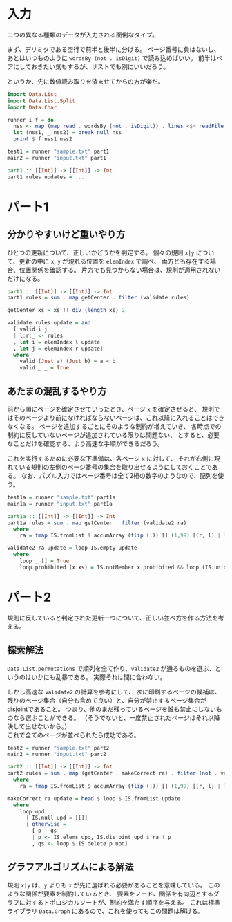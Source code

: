 # 入力

二つの異なる種類のデータが入力される面倒なタイプ。

まず、デリミタである空行で前半と後半に分ける。
ページ番号に負はないし、あとはいつものように `wordsBy (not . isDigit)` で読み込めばいい。
前半はペアにしておきたい気もするが、リストでも別にいいだろう。

というか、先に数値読み取りを済ませてからの方が楽だ。

```haskell
import Data.List
import Data.List.Split
import Data.Char

runner i f = do
  nss <- map (map read . wordsBy (not . isDigit)) . lines <$> readFile i
  let (nss1, _:nss2) = break null nss
  print $ f nss1 nss2

test1 = runner "sample.txt" part1
main2 = runner "input.txt" part1

part1 :: [[Int]] -> [[Int]] -> Int
part1 rules updates = ...
```

# パート1

## 分かりやすいけど重いやり方

ひとつの更新について、正しいかどうかを判定する。
個々の規則 `x|y` について、更新の中に `x`, `y` が現れる位置を `elemIndex` で調べ、
両方とも存在する場合、位置関係を確認する。
片方でも見つからない場合は、規則が適用されないだけになる。

```haskell
part1 :: [[Int]] -> [[Int]] -> Int
part1 rules = sum . map getCenter . filter (validate rules)

getCenter xs = xs !! div (length xs) 2

validate rules update = and
  [ valid i j
  | l:r:_ <- rules
  , let i = elemIndex l update
  , let j = elemIndex r update]
  where
    valid (Just a) (Just b) = a < b
    valid _ _ = True
```

## あたまの混乱するやり方

前から順にページを確定させていったとき、ページ `x` を確定させると、
規則ではそのページより前になければならないページは、これ以降に入れることはできなくなる。
ページを追加するごとにそのような制約が増えていき、
各時点での制約に反していないページが追加されている限りは問題ない、
とすると、必要なことだけを確認する、より高速な手順ができるだろう。

これを実行するために必要な下準備は、各ページ `x` に対して、
それが右側に現れている規則の左側のページ番号の集合を取り出せるようにしておくことである。
なお、パズル入力ではページ番号は全て2桁の数字のようなので、配列を使う。

```haskell
test1a = runner "sample.txt" part1a
main1a = runner "input.txt" part1a

part1a :: [[Int]] -> [[Int]] -> Int
part1a rules = sum . map getCenter . filter (validate2 ra)
  where
    ra = fmap IS.fromList $ accumArray (flip (:)) [] (1,99) [(r, l) | l:r:_ <- rules]

validate2 ra update = loop IS.empty update
  where
    loop _ [] = True
    loop prohibited (x:xs) = IS.notMember x prohibited && loop (IS.union prohibited $ ra ! x) xs
```

# パート2

規則に反していると判定された更新一つについて、正しい並べ方を作る方法を考える。

## 探索解法

`Data.List.permutations` で順列を全て作り、`validate2` が通るものを選ぶ、というのはいかにも乱暴である。
実際それは間に合わない。

しかし高速な `validate2` の計算を参考にして、
次に印刷するページの候補は、残りのページ集合（自分も含めて良い）と、自分が禁止するページ集合がdisjointであること。
つまり、他のまだ残っているページを誰も禁止にしないものなら選ぶことができる。
（そうでないと、一度禁止されたページはそれ以降決して出せないから。）  
これで全てのページが並べられたら成功である。

```haskell
test2 = runner "sample.txt" part2
main2 = runner "input.txt" part2

part2 :: [[Int]] -> [[Int]] -> Int
part2 rules = sum . map (getCenter . makeCorrect ra) . filter (not . validate2 ra)
  where
    ra = fmap IS.fromList $ accumArray (flip (:)) [] (1,99) [(r, l) | l:r:_ <- rules]

makeCorrect ra update = head $ loop $ IS.fromList update
  where
    loop upd
      | IS.null upd = [[]]
      | otherwise =
        [ p : qs
        | p <- IS.elems upd, IS.disjoint upd $ ra ! p
        , qs <- loop $ IS.delete p upd]
```

## グラフアルゴリズムによる解法

規則 `x|y` は、`y` よりも `x` が先に選ばれる必要があることを意味している。
このような関係が要素を制約しているとき、
要素をノード、関係を有向辺とするグラフに対するトポロジカルソートが、制約を満たす順序を与える。
これは標準ライブラリ `Data.Graph` にあるので、これを使ってもこの問題は解ける。
